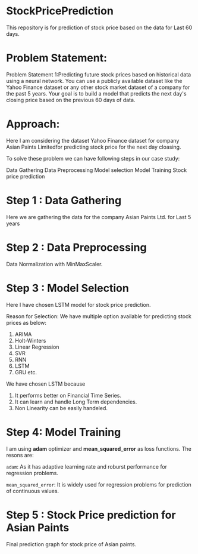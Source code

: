 # StockPricePrediction
This repository is for prediction of stock price based on the data for Last 60 days. 

# Problem Statement:
Problem Statement 1:Predicting future stock prices based on historical data using a neural network. You can use a publicly available dataset like the Yahoo Finance dataset or any other stock market dataset of a company for the past 5 years. Your goal is to build a model that predicts the next day's closing price based on the previous 60 days of data.

# Approach:
Here I am considering the dataset Yahoo Finance dataset for company Asian Paints Limitedfor predicting stock price for the next day cloasing.

To solve these problem we can have following steps in our case study:

Data Gathering
Data Preprocessing
Model selection
Model Training
Stock price prediction

# Step 1 : Data Gathering 
Here we are gathering the data for the company Asian Paints Ltd. for Last 5 years

# Step 2 : Data Preprocessing
Data Normalization with MinMaxScaler.

# Step 3 : Model Selection
Here I have chosen LSTM model for stock price prediction.

Reason for Selection: We have multiple option available for predicting stock prices as below:

1. ARIMA
2. Holt-Winters
3. Linear Regression
4. SVR
5. RNN
6. LSTM
7. GRU etc.
   
We have chosen LSTM because

1. It performs better on Financial Time Series.
2. It can learn and handle Long Term dependencies.
3. Non Linearity can be easily handeled.

# Step 4: Model Training
I am using **adam** optimizer and **mean_squared_error** as loss functions. The resons are:

`adam`: As it has adaptive learning rate and roburst performance for regression problems.

`mean_squared_error`: It is widely used for regression problems for prediction of continuous values.

# Step 5 : Stock Price prediction for Asian Paints
Final prediction graph for stock price of Asian paints.
